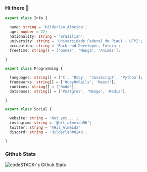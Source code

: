 ### Hi there 👋

<!--
**Hilderlan/Hilderlan** is a ✨ _special_ ✨ repository because its `README.md` (this file) appears on your GitHub profile.

Here are some ideas to get you started:

- 🔭 I’m currently working on ...
- 🌱 I’m currently learning ...
- 👯 I’m looking to collaborate on ...
- 🤔 I’m looking for help with ...
- 💬 Ask me about ...
- 📫 How to reach me: ...
- 😄 Pronouns: ...
- ⚡ Fun fact: ...
-->

```ts
export class Info {

  name: string = 'Hilderlan Almeida';
  age: number = 22;
  nationality: string = 'Brazilian';
  university: string = 'Universidade Federal do Piauí - UFPI';
  occupation: string = 'Back-end Developer, Intern';
  freetime: string[] = ['Games', 'Manga', 'Animes'];
  
}

export class Programming {

  languages: string[] = ['C', 'Ruby', 'JavaScript', 'Python'];
  frameworks: string[] = ['RubyOnRails', 'React'];
  runtimes: string[] = ['Node'];
  databases: string[] = ['Postgres', 'Mongo', 'Redis'];

}

export class Social {

  website: string = 'Not yet...';
  instagram: string = '@hil_almeida96';
  twitter: string = '@Hil_Almeida'
  discord: string = 'Hilderlan#8248';

}
```

### Github Stats

<img align="left" alt="codeSTACKr's Github Stats" src="https://github-readme-stats.vercel.app/api?username=mex978&show_icons=true&hide_border=true" />
